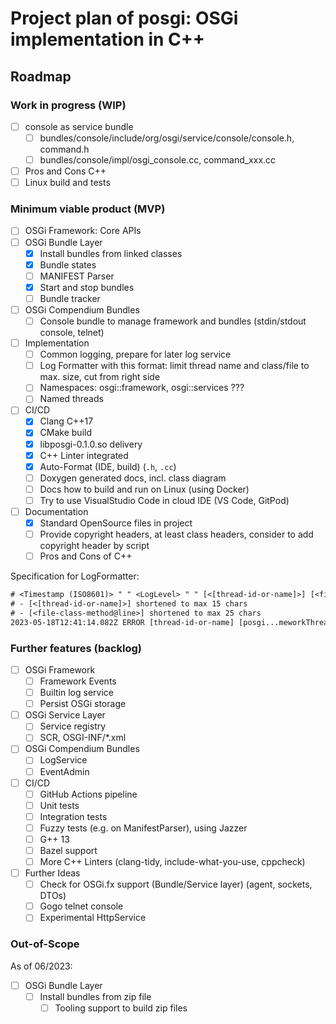 # Project plan of posgi: OSGi implementation in C++

## Roadmap

### Work in progress (WIP)

* [ ] console as service bundle
  * [ ] bundles/console/include/org/osgi/service/console/console.h, command.h
  * [ ] bundles/console/impl/osgi_console.cc, command_xxx.cc
* [ ] Pros and Cons C++
* [ ] Linux build and tests

### Minimum viable product (MVP)

* [ ] OSGi Framework: Core APIs
* [ ] OSGi Bundle Layer
  * [x] Install bundles from linked classes
  * [x] Bundle states
  * [ ] MANIFEST Parser
  * [x] Start and stop bundles
  * [ ] Bundle tracker
* [ ] OSGi Compendium Bundles
  * [ ] Console bundle to manage framework and bundles (stdin/stdout console, telnet)
* [ ] Implementation
  * [ ] Common logging, prepare for later log service
  * [ ] Log Formatter with this format: limit thread name and class/file to max. size, cut from right side
  * [ ] Namespaces: osgi::framework, osgi::services ???
  * [ ] Named threads
* [ ] CI/CD
  * [x] Clang C++17
  * [x] CMake build
  * [x] libposgi-0.1.0.so delivery
  * [x] C++ Linter integrated
  * [x] Auto-Format (IDE, build) (`.h`, `.cc`)
  * [ ] Doxygen generated docs, incl. class diagram
  * [ ] Docs how to build and run on Linux (using Docker)
  * [ ] Try to use VisualStudio Code in cloud IDE (VS Code, GitPod)
* [ ] Documentation
  * [x] Standard OpenSource files in project
  * [ ] Provide copyright headers, at least class headers, consider to add copyright header by script
  * [ ] Pros and Cons of C++

Specification for LogFormatter:

```txt
# <Timestamp (ISO8601)> " " <LogLevel> " " [<[thread-id-or-name]>] [<file-class-method@line>] [msg]
# - [<[thread-id-or-name]>] shortened to max 15 chars
# - [<file-class-method@line>] shortened to max 25 chars
2023-05-18T12:41:14.082Z ERROR [thread-id-or-name] [posgi...meworkThreadLoop@186] FrameworkImpl::frameworkThreadLoop: Signal received!
```

### Further features (backlog)

* [ ] OSGi Framework
  * [ ] Framework Events
  * [ ] Builtin log service
  * [ ] Persist OSGi storage
* [ ] OSGi Service Layer
  * [ ] Service registry
  * [ ] SCR, OSGI-INF/*.xml
* [ ] OSGi Compendium Bundles
  * [ ] LogService
  * [ ] EventAdmin
* [ ] CI/CD
  * [ ] GitHub Actions pipeline
  * [ ] Unit tests
  * [ ] Integration tests
  * [ ] Fuzzy tests (e.g. on ManifestParser), using Jazzer
  * [ ] G++ 13
  * [ ] Bazel support
  * [ ] More C++ Linters (clang-tidy, include-what-you-use, cppcheck)
* [ ] Further Ideas
  * [ ] Check for OSGi.fx support (Bundle/Service layer) (agent, sockets, DTOs)
  * [ ] Gogo telnet console
  * [ ] Experimental HttpService

### Out-of-Scope

As of 06/2023:

* [ ] OSGi Bundle Layer
  * [ ] Install bundles from zip file
    * [ ]  Tooling support to build zip files
